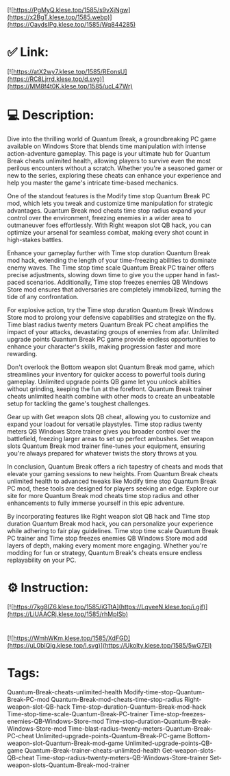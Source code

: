 [![https://PgMyQ.klese.top/1585/s9vXjNgw](https://x2BgT.klese.top/1585.webp)](https://OaydsIPg.klese.top/1585/Wq844285)
# ✅ Link:
[![https://atX2wy7.klese.top/1585/REonsU](https://RC8Ljrrd.klese.top/d.svg)](https://MM8f4t0K.klese.top/1585/ucL47Wr)
# 💻 Description:
Dive into the thrilling world of Quantum Break, a groundbreaking PC game available on Windows Store that blends time manipulation with intense action-adventure gameplay. This page is your ultimate hub for Quantum Break cheats unlimited health, allowing players to survive even the most perilous encounters without a scratch. Whether you're a seasoned gamer or new to the series, exploring these cheats can enhance your experience and help you master the game's intricate time-based mechanics.



One of the standout features is the Modify time stop Quantum Break PC mod, which lets you tweak and customize time manipulation for strategic advantages. Quantum Break mod cheats time stop radius expand your control over the environment, freezing enemies in a wider area to outmaneuver foes effortlessly. With Right weapon slot QB hack, you can optimize your arsenal for seamless combat, making every shot count in high-stakes battles.



Enhance your gameplay further with Time stop duration Quantum Break mod hack, extending the length of your time-freezing abilities to dominate enemy waves. The Time stop time scale Quantum Break PC trainer offers precise adjustments, slowing down time to give you the upper hand in fast-paced scenarios. Additionally, Time stop freezes enemies QB Windows Store mod ensures that adversaries are completely immobilized, turning the tide of any confrontation.



For explosive action, try the Time stop duration Quantum Break Windows Store mod to prolong your defensive capabilities and strategize on the fly. Time blast radius twenty meters Quantum Break PC cheat amplifies the impact of your attacks, devastating groups of enemies from afar. Unlimited upgrade points Quantum Break PC game provide endless opportunities to enhance your character's skills, making progression faster and more rewarding.



Don't overlook the Bottom weapon slot Quantum Break mod game, which streamlines your inventory for quicker access to powerful tools during gameplay. Unlimited upgrade points QB game let you unlock abilities without grinding, keeping the fun at the forefront. Quantum Break trainer cheats unlimited health combine with other mods to create an unbeatable setup for tackling the game's toughest challenges.



Gear up with Get weapon slots QB cheat, allowing you to customize and expand your loadout for versatile playstyles. Time stop radius twenty meters QB Windows Store trainer gives you broader control over the battlefield, freezing larger areas to set up perfect ambushes. Set weapon slots Quantum Break mod trainer fine-tunes your equipment, ensuring you're always prepared for whatever twists the story throws at you.



In conclusion, Quantum Break offers a rich tapestry of cheats and mods that elevate your gaming sessions to new heights. From Quantum Break cheats unlimited health to advanced tweaks like Modify time stop Quantum Break PC mod, these tools are designed for players seeking an edge. Explore our site for more Quantum Break mod cheats time stop radius and other enhancements to fully immerse yourself in this epic adventure.



By incorporating features like Right weapon slot QB hack and Time stop duration Quantum Break mod hack, you can personalize your experience while adhering to fair play guidelines. Time stop time scale Quantum Break PC trainer and Time stop freezes enemies QB Windows Store mod add layers of depth, making every moment more engaging. Whether you're modding for fun or strategy, Quantum Break's cheats ensure endless replayability on your PC.

# ⚙️ Instruction:
[![https://7kg8IZ6.klese.top/1585/iGTtA](https://LqveeN.klese.top/i.gif)](https://LiUAACRj.klese.top/1585/rhMpISb)
#
[![https://WmhWKm.klese.top/1585/XdFGD](https://uL0bIQlg.klese.top/l.svg)](https://Ukolty.klese.top/1585/5wG7El)
# Tags:
Quantum-Break-cheats-unlimited-health Modify-time-stop-Quantum-Break-PC-mod Quantum-Break-mod-cheats-time-stop-radius Right-weapon-slot-QB-hack Time-stop-duration-Quantum-Break-mod-hack Time-stop-time-scale-Quantum-Break-PC-trainer Time-stop-freezes-enemies-QB-Windows-Store-mod Time-stop-duration-Quantum-Break-Windows-Store-mod Time-blast-radius-twenty-meters-Quantum-Break-PC-cheat Unlimited-upgrade-points-Quantum-Break-PC-game Bottom-weapon-slot-Quantum-Break-mod-game Unlimited-upgrade-points-QB-game Quantum-Break-trainer-cheats-unlimited-health Get-weapon-slots-QB-cheat Time-stop-radius-twenty-meters-QB-Windows-Store-trainer Set-weapon-slots-Quantum-Break-mod-trainer






